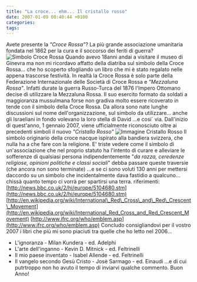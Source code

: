 ```yaml
---
title: "La croce... ehm... Il cristallo rosso"
date: 2007-01-09 00:40:44 +0100
categories: 
tags: 
---
```


Avete presente la _"Croce Rossa"_? La più grande associazione umanitaria fondata nel 1862 per la cura e il soccorso dei feriti di guerra? ![Simbolo Croce Rossa](/~brain/content/180px-Flag_of_the_Red_Cross.svg.png) Quando avevo 18anni andai a visitare il museo di Ginevra ma non mi ricordavo affatto della diatriba sul simbolo della Croce Rossa... che ho scoperto sfogliando un libro che mi è stato regalato nelle appena trascorse festività. In realtà la Croce Rossa è solo parte della Federazione Internazionale delle Società di Croce Rossa e _"Mezzaluna Rossa"_. Infatti durate la guerra Russo-Turca del 1876 l'Impero Ottomano decise di utilizzare la Mezzaluna Rossa. Il suo esercito formato da soldati a maggioranza mussulmana forse non gradiva molto essere ricoverato in tende con il simbolo della Croce Rossa. Da allora sono nate lunghe discussioni sul nome dell'organizzazione, sul simbolo da utilizzare... anche gli Israeliani in fondo volevano la loro stella di David ...e cosi` via. Dall'inizio di quest'anno, 1 gennaio 2007, viene ufficialmente riconosciuto oltre ai precedenti simboli il nuovo _"Cristallo Rosso"_ ![Immagine Cristallo Rosso](/~brain/content/180px-Flag_of_the_Red_Crystal.svg.png) Il simbolo originario della croce nacque ispirato alla bandiera svizzera, che nulla ha a che fare con la religione. E' triste vedere come il simbolo di un'associazione che nel proprio statuto ha l'intento di curare e alleviare le sofferenze di qualsiasi persona indipendentemente "_da razza, ceredenze religiose, opinioni politiche e classi sociali_" debba passare queste traversie (che ancora non sono terminate) ...e se ci sono voluti 130 anni per mettersi daccordo su un simbolo che incidentalmente dava fastidio a qualcuno... chissà quanto tempo ci vorrà per spartirsi una terra. riferimenti: [http://news.bbc.co.uk/2/hi/europe/5104680.stm](http://news.bbc.co.uk/2/hi/europe/5104680.stm) [http://en.wikipedia.org/wiki/International\_Red\_Cross\_and\_Red\_Crescent\_Movement](http://en.wikipedia.org/wiki/International_Red_Cross_and_Red_Crescent_Movement) [http://www.ifrc.org/who/emblem.asp](http://www.ifrc.org/who/emblem.asp) Concludo consigliandovi per il vostro 2007 i libri che più mi sono piaciuti tra quelle che ho letto nel 2006...

- L'ignoranza - Milan Kundera - ed. Adelphi
- L'arte dell'inganno - Kevin D. Mitnick - ed. Feltrinelli
- Il mio paese inventato - Isabel Allende - ed. Feltrinelli
- Il vangelo secondo Gesù Cristo - Josè Sarmago - ed. Einaudi
 ...e di cui putrtroppo non ho avuto il tempo di inviarvi qualche commento. Buon Anno!
